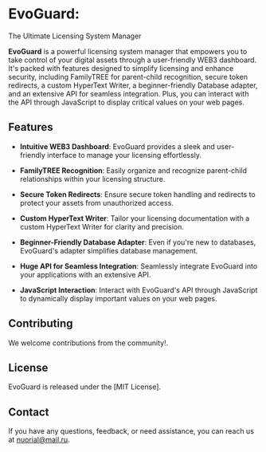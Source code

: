 # EvoGuard: 
The Ultimate Licensing System Manager

**EvoGuard** is a powerful licensing system manager that empowers you to take control of your digital assets through a user-friendly WEB3 dashboard. It's packed with features designed to simplify licensing and enhance security, including FamilyTREE for parent-child recognition, secure token redirects, a custom HyperText Writer, a beginner-friendly Database adapter, and an extensive API for seamless integration. Plus, you can interact with the API through JavaScript to display critical values on your web pages.

## Features

- **Intuitive WEB3 Dashboard**: EvoGuard provides a sleek and user-friendly interface to manage your licensing effortlessly.

- **FamilyTREE Recognition**: Easily organize and recognize parent-child relationships within your licensing structure.

- **Secure Token Redirects**: Ensure secure token handling and redirects to protect your assets from unauthorized access.

- **Custom HyperText Writer**: Tailor your licensing documentation with a custom HyperText Writer for clarity and precision.

- **Beginner-Friendly Database Adapter**: Even if you're new to databases, EvoGuard's adapter simplifies database management.

- **Huge API for Seamless Integration**: Seamlessly integrate EvoGuard into your applications with an extensive API.

- **JavaScript Interaction**: Interact with EvoGuard's API through JavaScript to dynamically display important values on your web pages.

## Contributing

We welcome contributions from the community!.

## License

EvoGuard is released under the [MIT License].

## Contact

If you have any questions, feedback, or need assistance, you can reach us at [nuorial@mail.ru](mailto:contact@email.com).
